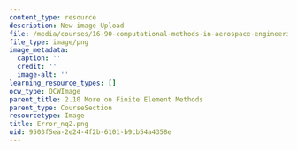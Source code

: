 ```yaml
---
content_type: resource
description: New image Upload
file: /media/courses/16-90-computational-methods-in-aerospace-engineering-spring-2014/9503f5ea2e244f2b6101b9cb54a4358e_Error_nq2.png
file_type: image/png
image_metadata:
  caption: ''
  credit: ''
  image-alt: ''
learning_resource_types: []
ocw_type: OCWImage
parent_title: 2.10 More on Finite Element Methods
parent_type: CourseSection
resourcetype: Image
title: Error_nq2.png
uid: 9503f5ea-2e24-4f2b-6101-b9cb54a4358e
---
```

